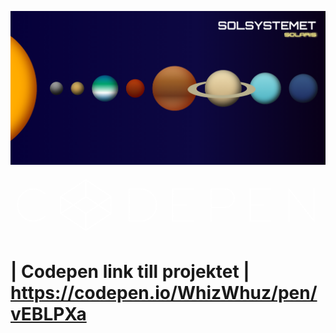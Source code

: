 ![alt text](https://github.com/WhizWhuz/JS-Examen-Solaris/blob/main/Screenshots/frontpage.png?raw=true)


<svg fill="none" stroke="#fff" stroke-linecap="round" stroke-linejoin="round" stroke-width="0.5" viewBox="0 0 138 26" xmlns="http://www.w3.org/2000/svg" aria-hidden="true"><path d="M15 8a7 7 0 1 0 0 10m7-8.7L33 2l11 7.3v7.4L33 24l-11-7.3zm0 0 11 7.4 11-7.4m0 7.4L33 9.3l-11 7.4M33 2v7.3m0 7.4V24M52 6h5a7 7 0 0 1 0 14h-5zm28 0h-9v14h9m-9-7h6m11 1h6a4 4 0 0 0 0-8h-6v14m26-14h-9v14h9m-9-7h6m11 7V6l11 14V6"></path></svg>

# | Codepen link till projektet | https://codepen.io/WhizWhuz/pen/vEBLPXa
